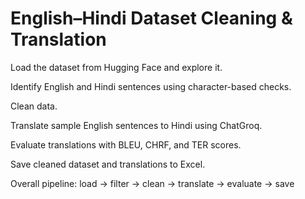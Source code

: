 # English–Hindi Dataset Cleaning & Translation

Load the dataset from Hugging Face and explore it.

Identify English and Hindi sentences using character-based checks.

Clean data.

Translate sample English sentences to Hindi using ChatGroq.

Evaluate translations with BLEU, CHRF, and TER scores.

Save cleaned dataset and translations to Excel.

Overall pipeline: load → filter → clean → translate → evaluate → save
